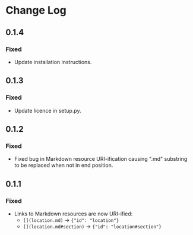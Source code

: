 # Change Log

## 0.1.4

### Fixed

* Update installation instructions.

## 0.1.3

### Fixed

* Update licence in setup.py.

## 0.1.2

### Fixed

* Fixed bug in Markdown resource URI-ification causing ".md" substring to be replaced when not in end position.

## 0.1.1

### Fixed

* Links to Markdown resources are now URI-ified:
  * `[](location.md)` → `{"id": "location"}`
  * `[](location.md#section)` → `{"id": "location#section"}`
